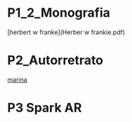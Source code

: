 # P1_2_Monografia


[herbert w franke](Herber w frankie.pdf) 

# P2_Autorretrato
[marina](marina_torrecillas_autorretrato/marina_torrecillas_autorretrato.pde)

# P3 Spark AR

